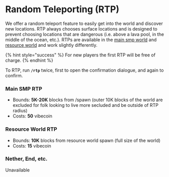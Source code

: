 # Random Teleporting (RTP)

We offer a random teleport feature to easily get into the world and discover new locations. RTP always chooses surface locations and is designed to prevent choosing locations that are dangerous (i.e. above a lava pool, in the middle of the ocean, etc.). RTPs are available in the [main smp world](broken-reference) and [resource world](resource-world.md) and work slightly differently.

{% hint style="success" %}
For new players the first RTP will be free of charge.
{% endhint %}

To RTP, run **`/rtp`** twice, first to open the confirmation dialogue, and again to confirm.

### Main SMP RTP

* Bounds: **5K-20K** blocks from /spawn (outer 10K blocks of the world are excluded for folk looking to live more secluded and be outside of RTP radius)
* Costs: **50** vibecoin

### **Resource World RTP**

* Bounds: **10K** blocks from resource world spawn (full size of the world)
* Costs: **15** vibecoin

### Nether, End, etc.

Unavailable
